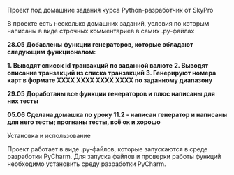 Проект под домашние задания курса Python-разработчик от SkyPro

В проекте есть несколько домашних заданий, условия по которым написаны в виде строчных комментариев в самих .py-файлах

**28.05 Добавлены функции генераторов, которые обладают следующим функционалом:**

**1. Выводят список id транзакций по заданной валюте**
**2. Выводят описание транзакций из списка транзакций**
**3. Генерируют номера карт в формате ХХХХ ХХХХ ХХХХ ХХХХ по заданному диапазону**

**29.05 Доработаны все функции генераторов и плюс написаны для них тесты**

**05.06 Сделана домашка по уроку 11.2 - написан генератор и написаны для него тесты; прогнаны тесты, всё ок и хорошо**


Установка и использование

Проект работает в виде .py-файлов, которые запускаются в среде разработки PyCharm. Для запуска файлов и проверки работы функций необходимо установить среду разработки PyCharm.
